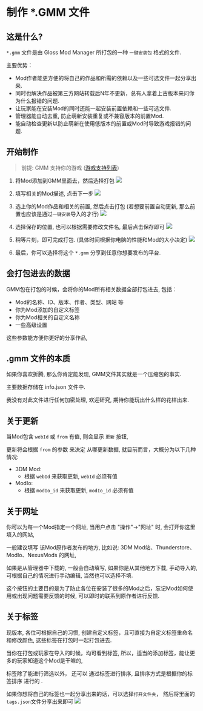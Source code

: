 # 制作 *.GMM 文件

## 这是什么?
`*.gmm` 文件是由 Gloss Mod Manager 所打包的一种 `一键安装包` 格式的文件. 

主要优势：
- Mod作者能更方便的将自己的作品和所需的依赖以及一些可选文件一起分享出来.
- 同时也解决作品被第三方网站转载后N年不更新，总有人拿着上古版本来问你为什么报错的问题.
- 让玩家能在安装Mod的同时还能一起安装前置依赖和一些可选文件.
- 管理器能自动去重, 防止萌新安装重复或不兼容版本的前置Mod.
- 能自动检查更新以防止萌新在使用低版本的前置或Mod时导致游戏报错的问题. 

## 开始制作

> 前提: 
> GMM 支持你的游戏 ([游戏支持列表](../SupportedGames.md))

1. 将Mod添加到GMM里面去，然后选择打包
    ![](https://mod.3dmgame.com/static/upload/mod/202311/MOD655db65ba3e44.png@webp)
2. 填写相关的Mod描述, 点击下一步
    ![](https://mod.3dmgame.com/static/upload/mod/202311/MOD655db6d459be7.png@webp)
3. 选上你的Mod作品和相关的前置, 然后点击打包 (若想要前置自动更新, 那么前置也应该是通过`一键安装`导入的才行)
    ![](https://mod.3dmgame.com/static/upload/mod/202311/MOD655db71d49281.png@webp)
4. 选择保存的位置, 也可以根据需要修改文件名, 最后点击保存即可
    ![](https://mod.3dmgame.com/static/upload/mod/202311/MOD655db7add2d5b.png@webp)
5. 稍等片刻，即可完成打包. (具体时间根据你电脑的性能和Mod的大小决定)
    ![](https://mod.3dmgame.com/static/upload/mod/202311/MOD655db82588589.png@webp)

6. 最后，你可以选择将这个 `*.gmm` 分享到任意你想要发布的平台.


## 会打包进去的数据

GMM包在打包的时候，会将你的Mod所有相关数据全部打包进去, 包括：
- Mod的名称、ID、版本、作者、类型、网站 等
- 你为Mod添加的自定义标签
- 你为Mod相关的自定义名称
- 一些高级设置

这些参数能方便你更好的分享作品, 



## .gmm 文件的本质

如果你喜欢折腾, 那么你肯定能发现, GMM文件其实就是一个压缩包的事实.

主要数据存储在 info.json 文件中.  

我没有对此文件进行任何加密处理, 欢迎研究, 期待你能玩出什么样的花样出来. 


## 关于更新
当Mod包含 `webId` 或 `from` 有值, 则会显示 `更新` 按钮, 

更新将会根据 `from` 的参数 来决定 从哪更新数据, 就目前而言，大概分为以下几种情况:

- 3DM Mod:
  - 根据 `webId` 来获取更新,   `webId` 必须有值
- ModIo:
  - 根据 `modIo_id` 来获取更新,  `modIo_id` 必须有值


## 关于网址

你可以为每一个Mod指定一个网址, 当用户点击 "操作"->"网址" 时, 会打开你这里填入的网站, 

一般建议填写 该Mod原作者发布的地方, 比如说: 3DM Mod站、Thunderstore、ModIo、NexusMods 的网址, 

如果是从管理器中下载的, 一般会自动填写, 如果你是从其他地方下载, 手动导入的, 可根据自己的情况进行手动编辑, 当然也可以选择不填. 

这个按钮的主要目的是为了防止各位在安装了很多的Mod之后，忘记Mod如何使用或出现问题需要反馈的时候,  可以即时的联系到原作者进行反馈. 


## 关于标签

现版本, 各位可根据自己的习惯, 创建自定义标签，且可直接为自定义标签重命名和修改颜色, 这些标签在打包时一起打包进去. 

当你在打包或玩家在导入的时候，均可看到标签, 所以，适当的添加标签，能让更多的玩家知道这个Mod是干嘛的, 

标签除了能进行筛选以外， 还可以 通过标签进行排序, 且排序方式是根据你的标签排序 进行的 .

如果你想将自己的标签也一起分享出来的话，可以选择`打开文件夹`， 然后将里面的 `tags.json`文件分享出来即可
![](https://mod.3dmgame.com/static/upload/mod/202404/MOD6618a127144ff.png@webp)



